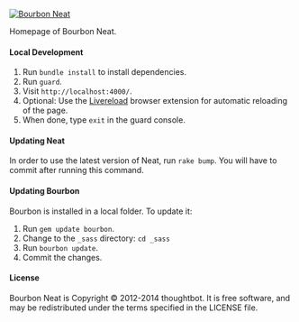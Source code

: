 [![Bourbon Neat](http://neat.bourbon.io/images/logotype.svg)](http://thoughtbot.com/neat)

Homepage of Bourbon Neat.

#### Local Development
1. Run `bundle install` to install dependencies.
2. Run `guard`.
3. Visit `http://localhost:4000/`.
4. Optional: Use the [Livereload](http://livereload.com) browser extension for automatic reloading of the page.
5. When done, type `exit` in the guard console.

#### Updating Neat

In order to use the latest version of Neat, run `rake bump`. You will have to
commit after running this command.

#### Updating Bourbon

Bourbon is installed in a local folder. To update it:

1. Run `gem update bourbon`.
2. Change to the `_sass` directory: `cd _sass`
3. Run `bourbon update`.
4. Commit the changes.

#### License

Bourbon Neat is Copyright © 2012-2014 thoughtbot. It is free software, and may be redistributed under the terms specified in the LICENSE file.
